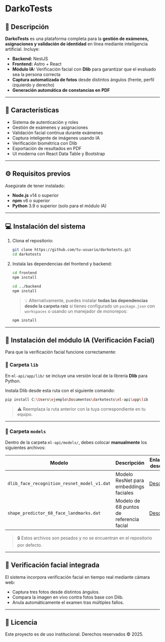 # DarkoTests

## 🧠 Descripción

**DarkoTests** es una plataforma completa para la **gestión de exámenes, asignaciones y validación de identidad** en línea mediante inteligencia artificial. Incluye:

- **Backend:** NestJS  
- **Frontend:** Astro + React  
- **Módulo IA:** Verificación facial con **Dlib** para garantizar que el evaluado sea la persona correcta  
- **Captura automatizada de fotos** desde distintos ángulos (frente, perfil izquierdo y derecho)  
- **Generación automática de constancias en PDF**

---

## 🚀 Características

- Sistema de autenticación y roles
- Gestión de exámenes y asignaciones
- Validación facial continua durante exámenes
- Captura inteligente de imágenes usando IA
- Verificación biométrica con Dlib
- Exportación de resultados en PDF
- UI moderna con React Data Table y Bootstrap

---

## ⚙️ Requisitos previos

Asegúrate de tener instalado:

- **Node.js** v14 o superior  
- **npm** v6 o superior  
- **Python** 3.9 o superior (solo para el módulo IA)

---

## 💻 Instalación del sistema

1. Clona el repositorio:

   ```bash
   git clone https://github.com/tu-usuario/darkotests.git
   cd darkotests
   ```
   
2. Instala las dependencias del frontend y backend:

   ```bash
   cd frontend
   npm install

   cd ../backend
   npm install
   ```

   > 💡 Alternativamente, puedes instalar **todas las dependencias desde la carpeta raíz** si tienes configurado un `package.json` con `workspaces` o usando un manejador de monorepos:

   ```bash
   npm install
   ```

---

## 🧠 Instalación del módulo IA (Verificación Facial)

Para que la verificación facial funcione correctamente:

### 📁 Carpeta `lib`

En `ml-api/app/lib/` se incluye una versión local de la librería **Dlib** para Python.

Instala Dlib desde esta ruta con el siguiente comando:

```bash
pip install C:\Users\ejemplo\Documentos\darkotests\ml-api\app\lib
```

> ⚠️ Reemplaza la ruta anterior con la tuya correspondiente en tu equipo.

---

### 📁 Carpeta `models`

Dentro de la carpeta `ml-api/models/`, debes colocar **manualmente** los siguientes archivos:

| Modelo | Descripción | Enlace de descarga |
|--------|-------------|--------------------|
| `dlib_face_recognition_resnet_model_v1.dat` | Modelo ResNet para embeddings faciales | [Descargar](https://www.dropbox.com/scl/fi/si0x2m3eaw1xd0sfmv0un/dlib_face_recognition_resnet_model_v1.dat?rlkey=fam4v1p74brle53jm11tl9e8y&st=zuek2r7l&dl=0) |
| `shape_predictor_68_face_landmarks.dat` | Modelo de 68 puntos de referencia facial | [Descargar](https://www.dropbox.com/scl/fi/ir6lx8hw0ihiydtk1ia0a/shape_predictor_68_face_landmarks.dat?rlkey=zky7a334wrzup20hivvz6dh4d&st=oicp35th&dl=0) |

> 🔒 Estos archivos son pesados y no se encuentran en el repositorio por defecto.

---

## 🧪 Verificación facial integrada

El sistema incorpora verificación facial en tiempo real mediante cámara web:

- Captura tres fotos desde distintos ángulos.
- Compara la imagen en vivo contra fotos base con Dlib.
- Anula automáticamente el examen tras múltiples fallos.

---

## 📄 Licencia

Este proyecto es de uso institucional. Derechos reservados © 2025.
